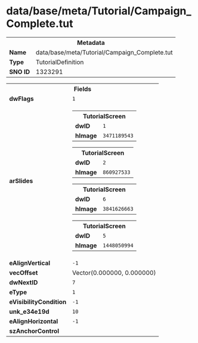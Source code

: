 <h1>data/base/meta/Tutorial/Campaign_Complete.tut</h1><table><tr><th colspan="100%">Metadata</th></tr><tr><td><b>Name</b></td><td>data/base/meta/Tutorial/Campaign_Complete.tut</td></tr><tr><td><b>Type</b></td><td>TutorialDefinition</td></tr><tr><td><b>SNO ID</b></td><td>1323291</td></tr></table>

<table><tr><th colspan="100%">Fields</th></tr><tr><td><b>dwFlags</b></td><td><code>1</code></td></tr><tr><td><b>arSlides</b></td><td><table><tr><th colspan="100%">TutorialScreen</th></tr><tr><td><b>dwID</b></td><td><code>1</code></td></tr><tr><td><b>hImage</b></td><td><code>3471189543</code></td></tr></table>


<table><tr><th colspan="100%">TutorialScreen</th></tr><tr><td><b>dwID</b></td><td><code>2</code></td></tr><tr><td><b>hImage</b></td><td><code>860927533</code></td></tr></table>


<table><tr><th colspan="100%">TutorialScreen</th></tr><tr><td><b>dwID</b></td><td><code>6</code></td></tr><tr><td><b>hImage</b></td><td><code>3841626663</code></td></tr></table>


<table><tr><th colspan="100%">TutorialScreen</th></tr><tr><td><b>dwID</b></td><td><code>5</code></td></tr><tr><td><b>hImage</b></td><td><code>1448050994</code></td></tr></table>


</td></tr><tr><td><b>eAlignVertical</b></td><td><code>-1</code></td></tr><tr><td><b>vecOffset</b></td><td>Vector(0.000000, 0.000000)</td></tr><tr><td><b>dwNextID</b></td><td><code>7</code></td></tr><tr><td><b>eType</b></td><td><code>1</code></td></tr><tr><td><b>eVisibilityCondition</b></td><td><code>-1</code></td></tr><tr><td><b>unk_e34e19d</b></td><td><code>10</code></td></tr><tr><td><b>eAlignHorizontal</b></td><td><code>-1</code></td></tr><tr><td><b>szAnchorControl</b></td><td><code></code></td></tr></table>

